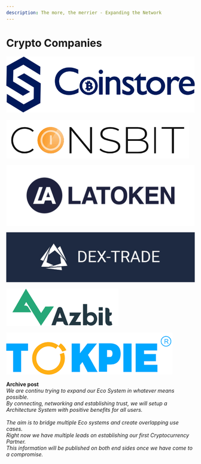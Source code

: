 ```yaml
---
description: The more, the merrier - Expanding the Network
---
```


# Crypto Companies

<img src="../../../../.gitbook/assets/image (17) (1).png" alt="" data-size="original">\
\
![](<../../../../.gitbook/assets/image (21).png>)

![](<../../../../.gitbook/assets/image (17).png>)

![](<../../../../.gitbook/assets/image (12).png>)

![](<../../../../.gitbook/assets/image (20).png>)

![](<../../../../.gitbook/assets/image (23).png>)



**Archive post**\
_We are continu trying to expand our Eco System in whatever means possible._ \
_By connecting, networking and establishing trust, we will setup a Architecture System with positive benefits for all users._\
\
_The aim is to bridge multiple Eco systems and create overlapping use cases._\
_Right now we have multiple leads on establishing our first Cryptocurrency Partner._\
_This information will be published on both end sides once we have come to a compromise._
